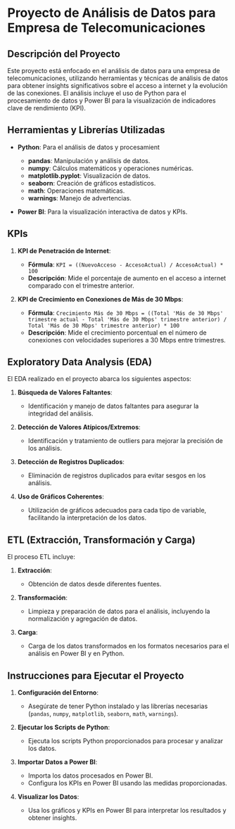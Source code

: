 # Proyecto de Análisis de Datos para Empresa de Telecomunicaciones

## Descripción del Proyecto

Este proyecto está enfocado en el análisis de datos para una empresa de telecomunicaciones, utilizando herramientas y técnicas de análisis de datos para obtener insights significativos sobre el acceso a internet y la evolución de las conexiones. El análisis incluye el uso de Python para el procesamiento de datos y Power BI para la visualización de indicadores clave de rendimiento (KPI).

## Herramientas y Librerías Utilizadas

- **Python**: Para el análisis de datos y procesamient
  - **pandas**: Manipulación y análisis de datos.
  - **numpy**: Cálculos matemáticos y operaciones numéricas.
  - **matplotlib.pyplot**: Visualización de datos.
  - **seaborn**: Creación de gráficos estadísticos.
  - **math**: Operaciones matemáticas.
  - **warnings**: Manejo de advertencias.

- **Power BI**: Para la visualización interactiva de datos y KPIs.

## KPIs

1. **KPI de Penetración de Internet**:
   - **Fórmula**: `KPI = ((NuevoAcceso - AccesoActual) / AccesoActual) * 100`
   - **Descripción**: Mide el porcentaje de aumento en el acceso a internet comparado con el trimestre anterior.

2. **KPI de Crecimiento en Conexiones de Más de 30 Mbps**:
   - **Fórmula**: `Crecimiento Más de 30 Mbps = ((Total 'Más de 30 Mbps' trimestre actual - Total 'Más de 30 Mbps' trimestre anterior) / Total 'Más de 30 Mbps' trimestre anterior) * 100`
   - **Descripción**: Mide el crecimiento porcentual en el número de conexiones con velocidades superiores a 30 Mbps entre trimestres.

## Exploratory Data Analysis (EDA)

El EDA realizado en el proyecto abarca los siguientes aspectos:

1. **Búsqueda de Valores Faltantes**:
   - Identificación y manejo de datos faltantes para asegurar la integridad del análisis.

2. **Detección de Valores Atípicos/Extremos**:
   - Identificación y tratamiento de outliers para mejorar la precisión de los análisis.

3. **Detección de Registros Duplicados**:
   - Eliminación de registros duplicados para evitar sesgos en los análisis.

4. **Uso de Gráficos Coherentes**:
   - Utilización de gráficos adecuados para cada tipo de variable, facilitando la interpretación de los datos.

## ETL (Extracción, Transformación y Carga)

El proceso ETL incluye:

1. **Extracción**:
   - Obtención de datos desde diferentes fuentes.

2. **Transformación**:
   - Limpieza y preparación de datos para el análisis, incluyendo la normalización y agregación de datos.

3. **Carga**:
   - Carga de los datos transformados en los formatos necesarios para el análisis en Power BI y en Python.

## Instrucciones para Ejecutar el Proyecto

1. **Configuración del Entorno**:
   - Asegúrate de tener Python instalado y las librerías necesarias (`pandas`, `numpy`, `matplotlib`, `seaborn`, `math`, `warnings`).

2. **Ejecutar los Scripts de Python**:
   - Ejecuta los scripts Python proporcionados para procesar y analizar los datos.

3. **Importar Datos a Power BI**:
   - Importa los datos procesados en Power BI.
   - Configura los KPIs en Power BI usando las medidas proporcionadas.

4. **Visualizar los Datos**:
   - Usa los gráficos y KPIs en Power BI para interpretar los resultados y obtener insights.

